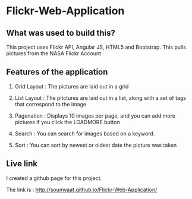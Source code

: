 # Flickr-Web-Application

## What was used to build this?

This project uses Flickr API, Angular JS, HTML5 and Bootstrap. This pulls pictures from the NASA Flickr Account

## Features of the application 

1) Grid Layout : The pictures are laid out in a grid

2) List Layout : The pitctures are laid out in a list, along with a set of tags that correspond to the image

3) Pagenation : Displays 10 images per page, and you can add more pictures if you click the LOADMORE button

4) Search : You can search for images based on a keyword. 

5) Sort : You can sort by newest or oldest date the picture was taken


## Live link 
I created a github page for this project. 

The link is : http://soumyaat.github.io/Flickr-Web-Application/






